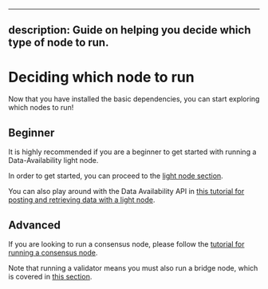 
---
description: Guide on helping you decide which type of node to run.
---

# Deciding which node to run

Now that you have installed the basic dependencies,
you can start exploring which nodes to run!

## Beginner

It is highly recommended if you are a beginner to
get started with running a Data-Availability light node.

In order to get started, you can proceed to the
[light node section](./light-node.md).

You can also play around with the Data Availability API in
[this tutorial for posting and retrieving data with a light node](../developers/node-tutorial.md).

## Advanced

If you are looking to run a consensus node, please follow the
[tutorial for running a consensus node](./full-consensus-node.md).

Note that running a validator means you must also run a bridge node,
which is covered in [this section](./bridge-node.md).
